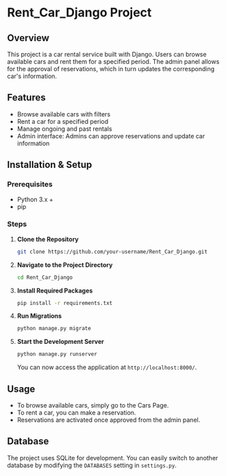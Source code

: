 # Rent_Car_Django Project

## Overview

This project is a car rental service built with Django. Users can browse available cars and rent them for a specified period. The admin panel allows for the approval of reservations, which in turn updates the corresponding car's information.

## Features

- Browse available cars with filters
- Rent a car for a specified period
- Manage ongoing and past rentals
- Admin interface: Admins can approve reservations and update car information

## Installation & Setup

### Prerequisites

- Python 3.x +
- pip

### Steps

1. **Clone the Repository**

    ```bash
    git clone https://github.com/your-username/Rent_Car_Django.git
    ```

2. **Navigate to the Project Directory**

    ```bash
    cd Rent_Car_Django
    ```

3. **Install Required Packages**

    ```bash
    pip install -r requirements.txt
    ```

4. **Run Migrations**

    ```bash
    python manage.py migrate
    ```

5. **Start the Development Server**

    ```bash
    python manage.py runserver
    ```

    You can now access the application at `http://localhost:8000/`.

## Usage

- To browse available cars, simply go to the Cars Page.
- To rent a car, you can make a reservation.
- Reservations are activated once approved from the admin panel.

## Database

The project uses SQLite for development. You can easily switch to another database by modifying the `DATABASES` setting in `settings.py`.

